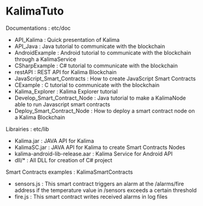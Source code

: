 # KalimaTuto

Documentations : etc/doc

- API_Kalima : Quick presentation of Kalima
- API_Java : Java tutorial to communicate with the blockchain
- AndroidExample : Android tutorial to communicate with the blockchain through a KalimaService
- CSharpExample : C# tutorial to communicate with the blockchain
- restAPI : REST API for Kalima Blockchain
- JavaScript_Smart_Contracts : How to create JavaScript Smart Contracts
- CExample : C tutorial to communicate with the blockchain
- Kalima_Explorer : Kalima Explorer tutorial
- Develop_Smart_Contract_Node : Java tutorial to make a KalimaNode able to run Javascript smart contracts 
- Deploy_Smart_Contract_Node : How to deploy a smart contract node on a Kalima Blockchain

Librairies : etc/lib

- Kalima.jar : JAVA API for Kalima
- KalimaSC.jar : JAVA API for Kalima to create Smart Contracts Nodes
- kalima-android-lib-release.aar : Kalima Service for Android API
- dll/* : All DLL for creation of C# project

Smart Contracts examples : KalimaSmartContracts

- sensors.js : This smart contract triggers an alarm at the /alarms/fire address if the temperature value in /sensors exceeds a certain threshold
- fire.js : This smart contract writes received alarms in log files